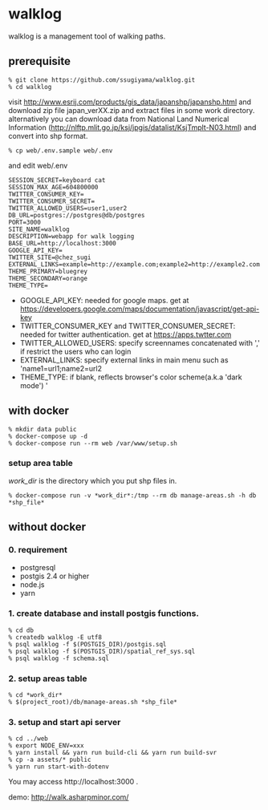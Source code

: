 # walklog

walklog is a management tool of walking paths.

## prerequisite
    % git clone https://github.com/ssugiyama/walklog.git
    % cd walklog

visit http://www.esrij.com/products/gis_data/japanshp/japanshp.html and download zip file japan_verXX.zip and extract files in some work directory. alternatively you can download data from  National Land Numerical Information (http://nlftp.mlit.go.jp/ksj/jpgis/datalist/KsjTmplt-N03.html) and convert into shp format.

    % cp web/.env.sample web/.env

and edit web/.env 

```
SESSION_SECRET=keyboard cat
SESSION_MAX_AGE=604800000
TWITTER_CONSUMER_KEY=
TWITTER_CONSUMER_SECRET=
TWITTER_ALLOWED_USERS=user1,user2
DB_URL=postgres://postgres@db/postgres
PORT=3000
SITE_NAME=walklog
DESCRIPTION=webapp for walk logging
BASE_URL=http://localhost:3000
GOOGLE_API_KEY=
TWITTER_SITE=@chez_sugi
EXTERNAL_LINKS=example=http://example.com;example2=http://example2.com
THEME_PRIMARY=bluegrey
THEME_SECONDARY=orange
THEME_TYPE=
```

- GOOGLE_API_KEY: needed for google maps. get at https://developers.google.com/maps/documentation/javascript/get-api-key
- TWITTER_CONSUMER_KEY and TWITTER_CONSUMER_SECRET: needed for twitter authentication. get at https://apps.twtter.com
- TWITTER_ALLOWED_USERS: specify screennames concatenated with ',' if restrict the users who can login
- EXTERNAL_LINKS: specify external links in main menu such as 'name1=url1;name2=url2
- THEME_TYPE: if blank, reflects browser's color scheme(a.k.a 'dark mode')
'
## with docker
    % mkdir data public
    % docker-compose up -d
    % docker-compose run --rm web /var/www/setup.sh

### setup area table

*work_dir* is the directory which you put shp files in.

    % docker-compose run -v *work_dir*:/tmp --rm db manage-areas.sh -h db *shp_file*

## without docker 

### 0. requirement

- postgresql
- postgis 2.4 or higher
- node.js
- yarn 

### 1. create database and install postgis functions.
    % cd db
    % createdb walklog -E utf8
    % psql walklog -f $(POSTGIS_DIR)/postgis.sql
    % psql walklog -f $(POSTGIS_DIR)/spatial_ref_sys.sql
    % psql walklog -f schema.sql

### 2. setup areas table
    % cd *work_dir*
    % $(project_root)/db/manage-areas.sh *shp_file* 

### 3. setup and start api server
    % cd ../web
    % export NODE_ENV=xxx
    % yarn install && yarn run build-cli && yarn run build-svr
    % cp -a assets/* public
    % yarn run start-with-dotenv

You may access http://localhost:3000 . 

 demo: http://walk.asharpminor.com/
